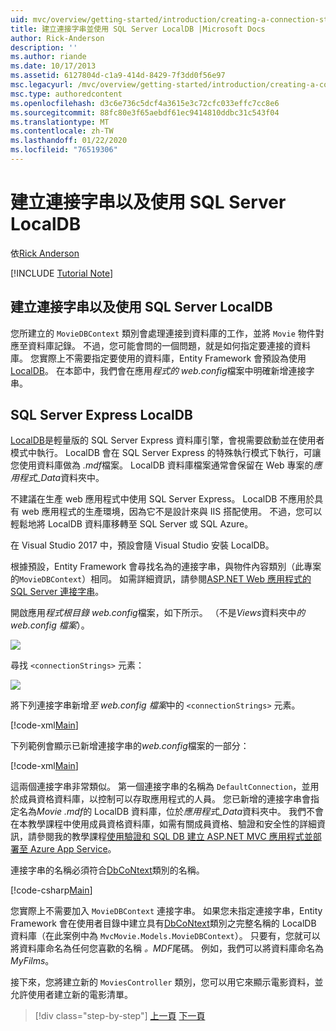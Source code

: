 ```yaml
---
uid: mvc/overview/getting-started/introduction/creating-a-connection-string
title: 建立連接字串並使用 SQL Server LocalDB |Microsoft Docs
author: Rick-Anderson
description: ''
ms.author: riande
ms.date: 10/17/2013
ms.assetid: 6127804d-c1a9-414d-8429-7f3dd0f56e97
msc.legacyurl: /mvc/overview/getting-started/introduction/creating-a-connection-string
msc.type: authoredcontent
ms.openlocfilehash: d3c6e736c5dcf4a3615e3c72cfc033effc7cc8e6
ms.sourcegitcommit: 88fc80e3f65aebdf61ec9414810ddbc31c543f04
ms.translationtype: MT
ms.contentlocale: zh-TW
ms.lasthandoff: 01/22/2020
ms.locfileid: "76519306"
---
```

# <a name="creating-a-connection-string-and-working-with-sql-server-localdb"></a>建立連接字串以及使用 SQL Server LocalDB

依[Rick Anderson]((https://twitter.com/RickAndMSFT))

[!INCLUDE [Tutorial Note](index.md)]

## <a name="creating-a-connection-string-and-working-with-sql-server-localdb"></a>建立連接字串以及使用 SQL Server LocalDB

您所建立的 `MovieDBContext` 類別會處理連接到資料庫的工作，並將 `Movie` 物件對應至資料庫記錄。 不過，您可能會問的一個問題，就是如何指定要連接的資料庫。 您實際上不需要指定要使用的資料庫，Entity Framework 會預設為使用[LocalDB](https://docs.microsoft.com/sql/database-engine/configure-windows/sql-server-2016-express-localdb)。 在本節中，我們會在應用*程式的 web.config*檔案中明確新增連接字串。

## <a name="sql-server-express-localdb"></a>SQL Server Express LocalDB

[LocalDB](https://docs.microsoft.com/sql/database-engine/configure-windows/sql-server-2016-express-localdb)是輕量版的 SQL Server Express 資料庫引擎，會視需要啟動並在使用者模式中執行。 LocalDB 會在 SQL Server Express 的特殊執行模式下執行，可讓您使用資料庫做為 *.mdf*檔案。 LocalDB 資料庫檔案通常會保留在 Web 專案的*應用程式\_Data*資料夾中。

不建議在生產 web 應用程式中使用 SQL Server Express。 LocalDB 不應用於具有 web 應用程式的生產環境，因為它不是設計來與 IIS 搭配使用。 不過，您可以輕鬆地將 LocalDB 資料庫移轉至 SQL Server 或 SQL Azure。

在 Visual Studio 2017 中，預設會隨 Visual Studio 安裝 LocalDB。

根據預設，Entity Framework 會尋找名為的連接字串，與物件內容類別（此專案的`MovieDBContext`）相同。 如需詳細資訊，請參閱[ASP.NET Web 應用程式的 SQL Server 連接字串](https://msdn.microsoft.com/library/jj653752.aspx)。

開啟應用*程式根目錄 web.config*檔案，如下所示。 （不是*Views*資料夾中*的 web.config 檔案*）。

![](creating-a-connection-string/_static/image1.png)

尋找 `<connectionStrings>` 元素：

![](creating-a-connection-string/_static/image2.png)

將下列連接字串新增*至 web.config 檔案*中的 `<connectionStrings>` 元素。

[!code-xml[Main](creating-a-connection-string/samples/sample1.xml)]

下列範例會顯示已新增連接字串的*web.config*檔案的一部分：

[!code-xml[Main](creating-a-connection-string/samples/sample2.xml)]

這兩個連接字串非常類似。 第一個連接字串的名稱為 `DefaultConnection`，並用於成員資格資料庫，以控制可以存取應用程式的人員。 您已新增的連接字串會指定名為*Movie .mdf*的 LocalDB 資料庫，位於*應用程式\_Data*資料夾中。 我們不會在本教學課程中使用成員資格資料庫，如需有關成員資格、驗證和安全性的詳細資訊，請參閱我的教學課程[使用驗證和 SQL DB 建立 ASP.NET MVC 應用程式並部署至 Azure App Service](https://docs.microsoft.com/aspnet/core/security/authorization/secure-data)。

連接字串的名稱必須符合[DbCoNtext](https://msdn.microsoft.com/library/system.data.entity.dbcontext(v=vs.103).aspx)類別的名稱。

[!code-csharp[Main](creating-a-connection-string/samples/sample3.cs?highlight=15)]

您實際上不需要加入 `MovieDBContext` 連接字串。 如果您未指定連接字串，Entity Framework 會在使用者目錄中建立具有[DbCoNtext](https://msdn.microsoft.com/library/system.data.entity.dbcontext(v=vs.103).aspx)類別之完整名稱的 LocalDB 資料庫（在此案例中為 `MvcMovie.Models.MovieDBContext`）。 只要有，您就可以將資料庫命名為任何您喜歡的名稱 *。MDF*尾碼。 例如，我們可以將資料庫命名為*MyFilms*。

接下來，您將建立新的 `MoviesController` 類別，您可以用它來顯示電影資料，並允許使用者建立新的電影清單。

> [!div class="step-by-step"]
> [上一頁](adding-a-model.md)
> [下一頁](accessing-your-models-data-from-a-controller.md)
